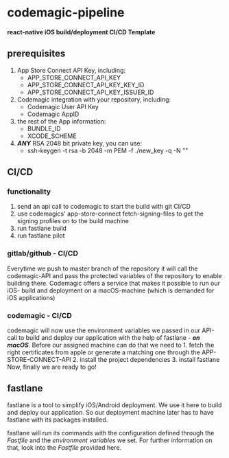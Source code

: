 # codemagic-pipeline
#### react-native iOS build/deployment CI/CD Template

## prerequisites 
1. App Store Connect API Key, including:
   - APP_STORE_CONNECT_API_KEY
   - APP_STORE_CONNECT_API_KEY_KEY_ID
   - APP_STORE_CONNECT_API_KEY_ISSUER_ID
2. Codemagic integration with your repository, including:
    - Codemagic User API Key
    - Codemagic AppID
3. the rest of the App information:
    - BUNDLE_ID
    - XCODE_SCHEME
4. <b>*ANY*</b> RSA 2048 bit private key, you can use:
   - ssh-keygen -t rsa -b 2048 -m PEM -f ./new_key -q -N ""
#####


## CI/CD

### functionality
1. send an api call to codemagic to start the build with git CI/CD
2. use codemagics' app-store-connect fetch-signing-files to get the signing profiles on to the build machine
3. run fastlane build
4. run fastlane pilot

### gitlab/github - CI/CD
Everytime we push to master branch of the repository it will call the codemagic-API
and pass the protected variables of the repository to enable building there.
Codemagic offers a service that makes it possible to run our iOS- build and deployment on a macOS-machine (which is demanded for iOS applications)

### codemagic - CI/CD

codemagic will now use the environment variables we passed in our API-call to build and deploy 
our application with the help of fastlane - <b>*on macOS*</b>.
Before our assigned machine can do that we need to 1. fetch the right certificates from apple 
or generate a matching one through the APP-STORE-CONNECT-API 2. install the project dependencies 3. install fastlane\
Now, finally we are ready to go!


## fastlane

fastlane is a tool to simplify iOS/Android deployment. We use it here to build and deploy our application.
So our deployment machine later has to have fastlane with its packages installed. 

fastlane will run its commands with the configuration defined through the *Fastfile* and
the *environment variables* we set. For further information on that, look into the *Fastfile* provided here.


